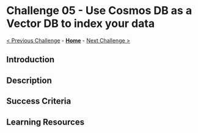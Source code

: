 # Challenge 05 - Use Cosmos DB as a Vector DB to index your data

 [< Previous Challenge](./Challenge-04.md) - **[Home](../README.md)** - [Next Challenge >](./Challenge-06.md)
 
## Introduction

## Description

## Success Criteria

## Learning Resources
